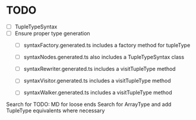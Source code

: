 # TODO
- [ ] TupleTypeSyntax
- [ ] Ensure proper type generation
  - [ ] syntaxFactory.generated.ts includes a factory method for tupleType
  - [ ] syntaxNodes.generated.ts also includes a TupleTypeSyntax class
  - [ ] syntaxRewriter.generated.ts includes a visitTupleType method
  - [ ] syntaxVisitor.generated.ts includes a visitTupleType method
  - [ ] syntaxWalker.generated.ts includes a visitTupleType method


Search for TODO: MD for loose ends
Search for ArrayType and add TupleType equivalents where necessary
